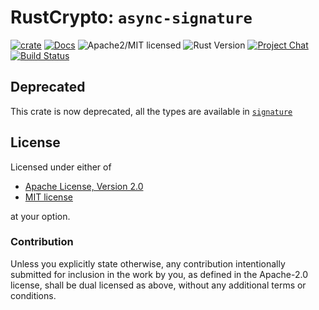 # RustCrypto: `async-signature`

[![crate][crate-image]][crate-link]
[![Docs][docs-image]][docs-link]
![Apache2/MIT licensed][license-image]
![Rust Version][rustc-image]
[![Project Chat][chat-image]][chat-link]
[![Build Status][build-image]][build-link]

## Deprecated

This crate is now deprecated, all the types are available in [`signature`][signature-crate]

## License

Licensed under either of

 * [Apache License, Version 2.0](http://www.apache.org/licenses/LICENSE-2.0)
 * [MIT license](http://opensource.org/licenses/MIT)

at your option.

### Contribution

Unless you explicitly state otherwise, any contribution intentionally submitted
for inclusion in the work by you, as defined in the Apache-2.0 license, shall be
dual licensed as above, without any additional terms or conditions.

[//]: # (badges)

[crate-image]: https://img.shields.io/crates/v/async-signature.svg
[crate-link]: https://crates.io/crates/async-signature
[docs-image]: https://docs.rs/async-signature/badge.svg
[docs-link]: https://docs.rs/async-signature/
[license-image]: https://img.shields.io/badge/license-Apache2.0/MIT-blue.svg
[rustc-image]: https://img.shields.io/badge/rustc-1.85+-blue.svg
[chat-image]: https://img.shields.io/badge/zulip-join_chat-blue.svg
[chat-link]: https://rustcrypto.zulipchat.com/#narrow/stream/260048-signatures
[build-image]: https://github.com/RustCrypto/traits/actions/workflows/async-signature.yml/badge.svg?branch=master
[build-link]: https://github.com/RustCrypto/traits/actions/workflows/async-signature.yml?query=branch:master
[signature-crate]: https://crates.io/crates/signature
